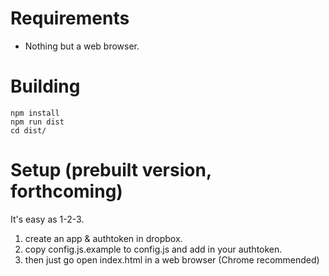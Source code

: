# Requirements
- Nothing but a web browser.

# Building
```
npm install
npm run dist
cd dist/
```

# Setup (prebuilt version, forthcoming)
It's easy as 1-2-3.
1. create an app & authtoken in dropbox.
2. copy config.js.example to config.js and add in your authtoken.
3. then just go open index.html in a web browser (Chrome recommended)
